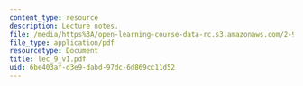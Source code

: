 ```yaml
---
content_type: resource
description: Lecture notes.
file: /media/https%3A/open-learning-course-data-rc.s3.amazonaws.com/2-997-decision-making-in-large-scale-systems-spring-2004/6be403afd3e9dabd97dc6d869cc11d52_lec_9_v1.pdf
file_type: application/pdf
resourcetype: Document
title: lec_9_v1.pdf
uid: 6be403af-d3e9-dabd-97dc-6d869cc11d52
---
```

